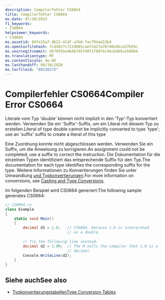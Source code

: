 ```yaml
---
description: Compilerfehler CS0664
title: Compilerfehler CS0664
ms.date: 07/20/2015
f1_keywords:
- CS0664
helpviewer_keywords:
- CS0664
ms.assetid: 60fe15a7-db22-414f-a7b8-fac79dad22b4
ms.openlocfilehash: fcd4027c722d085cae7cb27a76740a5bca37b59c
ms.sourcegitcommit: d579fb5e4b46745fd0f1f8874c94c6469ce58604
ms.translationtype: MT
ms.contentlocale: de-DE
ms.lasthandoff: 08/30/2020
ms.locfileid: "89120175"
---
```

# <a name="compiler-error-cs0664"></a><span data-ttu-id="e5e4d-103">Compilerfehler CS0664</span><span class="sxs-lookup"><span data-stu-id="e5e4d-103">Compiler Error CS0664</span></span>
<span data-ttu-id="e5e4d-104">Literale vom Typ 'double' können nicht implizit in den 'Typ'-Typ konvertiert werden. Verwenden Sie ein 'Suffix'-Suffix, um ein Literal mit diesem Typ zu erstellen.</span><span class="sxs-lookup"><span data-stu-id="e5e4d-104">Literal of type double cannot be implicitly converted to type 'type'; use an 'suffix' suffix to create a literal of this type</span></span>  
  
 <span data-ttu-id="e5e4d-105">Eine Zuordnung konnte nicht abgeschlossen werden. Verwenden Sie ein Suffix, um die Anweisung zu korrigieren.</span><span class="sxs-lookup"><span data-stu-id="e5e4d-105">An assignment could not be completed; use a suffix to correct the instruction.</span></span> <span data-ttu-id="e5e4d-106">Die Dokumentation für die einzelnen Typen identifiziert das entsprechende Suffix für den Typ.</span><span class="sxs-lookup"><span data-stu-id="e5e4d-106">The documentation for each type identifies the corresponding suffix for the type.</span></span> <span data-ttu-id="e5e4d-107">Weitere Informationen zu Konvertierungen finden Sie unter Umwandlung [und Typkonvertierungen](../programming-guide/types/casting-and-type-conversions.md).</span><span class="sxs-lookup"><span data-stu-id="e5e4d-107">For more information on conversions, see [Casting and Type Conversions](../programming-guide/types/casting-and-type-conversions.md).</span></span>  
  
 <span data-ttu-id="e5e4d-108">Im folgenden Beispiel wird CS0664 generiert:</span><span class="sxs-lookup"><span data-stu-id="e5e4d-108">The following sample generates CS0664:</span></span>  
  
```csharp  
// CS0664.cs  
class Example  
{  
    static void Main()  
    {  
        decimal d1 = 1.0;   // CS0664, because 1.0 is interpreted  
                            // as a double.  
  
        // Try the following line instead.  
        decimal d2 = 1.0M;  // The M tells the compiler that 1.0 is a  
                            // decimal.  
        Console.WriteLine(d2);  
    }  
}  
```  
  
## <a name="see-also"></a><span data-ttu-id="e5e4d-109">Siehe auch</span><span class="sxs-lookup"><span data-stu-id="e5e4d-109">See also</span></span>

- [<span data-ttu-id="e5e4d-110">Typkonvertierungstabellen</span><span class="sxs-lookup"><span data-stu-id="e5e4d-110">Type Conversion Tables</span></span>](../../standard/base-types/conversion-tables.md)
